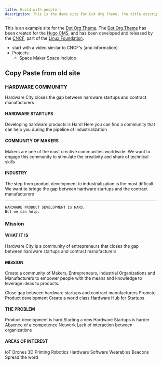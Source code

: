 ```yaml
---
title: Build with people 💡
description: This is the demo site for Dot Org Theme. The title description and images front matter is required for meta og content.
---
```


This is an example site for the [Dot Org Theme](https://github.com/cncf/dot-org-hugo-theme). The [Dot Org Theme](https://github.com/cncf/dot-org-hugo-theme) has been created for the [Hugo CMS](https://gohugo.io), and has been developed and released by the [CNCF](https://www.cncf.io), part of the [Linux Foundation](https://www.linuxfoundation.org).


- start with a video similar to CNCF's (and information)
- Projects:
  - Space Maker Space incluido

## Copy Paste from old site

### HARDWARE COMMUNITY
Hardware City closes the gap between hardware startups and contract manufacturers

#### HARDWARE STARTUPS

Developing hardware products is Hard! Here you can find a community that can help you during the pipeline of industrialization

#### COMMUNITY OF MAKERS

Makers are one of the most creative communities worldwide. We want to engage this community to stimulate the creativity and share of technical skills

#### INDUSTRY

The step from product development to industrialization is the most difficult. We want to bridge the gap between hardware startups and the contract manufacturers

---

    HARDWARE PRODUCT DEVELOPMENT IS HARD.
    But we can help.

### Mission

#### WHAT IT IS

Hardware City is a community of entrepreneurs that closes the gap between hardware startups and contract manufacturers.


#### MISSION

Create a community of Makers, Entrepreneurs, Industrial Organizations and Manufacturers to empower people with the means and knowledge to leverage ideas to products.

Close gap between hardware startups and contract manufacturers
Promote Product development
Create a world class Hardware Hub for Startups.

#### THE PROBLEM

Product development is hard
Starting a new Hardware Startups is harder
Absence of a competence Network
Lack of interaction between organizations

#### AREAS OF INTEREST

IoT
Drones
3D Printing
Robotics
Hardware
Software
Wearables
Beacons
Spread the word
